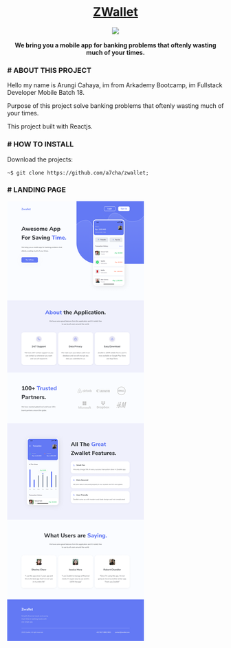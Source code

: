 <h1 align="center">
	<a href="https://e-money-zwallet.netlify.app/">
		ZWallet
	</a>
</h1>

<p align="center">
<img src="https://wakatime.com/badge/github/a7cha/zwallet.svg">
</p>

<p align="center">
 <strong>We bring you a mobile app for banking problems that oftenly wasting much of your times.</strong>
</p>


### # ABOUT THIS PROJECT
Hello my name is Arungi Cahaya, im from Arkademy Bootcamp, im Fullstack Developer Mobile Batch 18.

Purpose of this project solve banking problems that oftenly wasting much of your times.

This project built with Reactjs.



### # HOW TO INSTALL
Download the projects: 
```
~$ git clone https://github.com/a7cha/zwallet;
```

### # LANDING PAGE
![alt text](https://github.com/a7cha/zwallet/blob/master/Landing-page.png "Logo Title Text 1")
 
